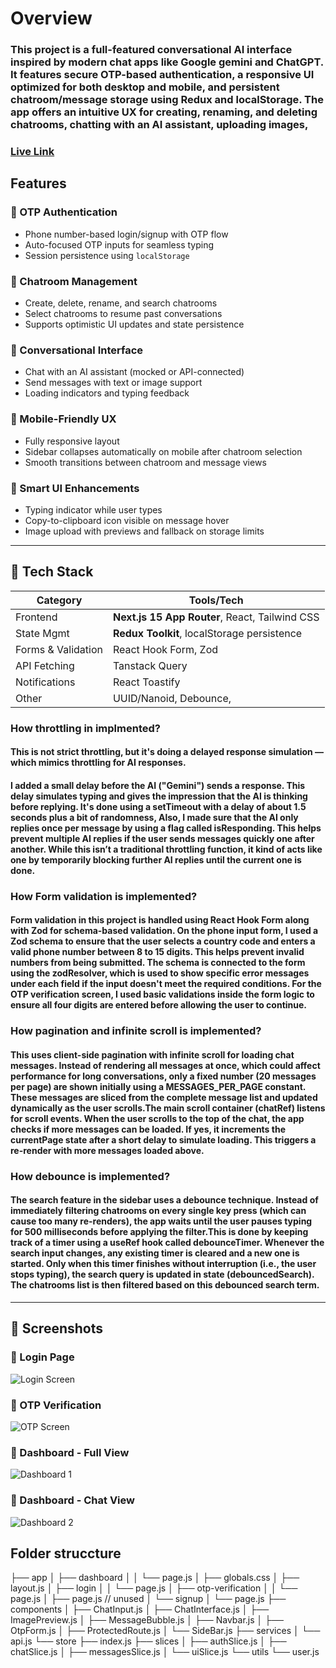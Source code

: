 # Overview

### This project is a full-featured conversational AI interface inspired by modern chat apps like Google gemini and ChatGPT. It features secure OTP-based authentication, a responsive UI optimized for both desktop and mobile, and persistent chatroom/message storage using Redux and localStorage. The app offers an intuitive UX for creating, renaming, and deleting chatrooms, chatting with an AI assistant, uploading images,

### [Live Link](https://kuvaka-assessment.vercel.app/)

## Features

### 🔐 OTP Authentication
- Phone number-based login/signup with OTP flow
- Auto-focused OTP inputs for seamless typing
- Session persistence using `localStorage`

### 💬 Chatroom Management
- Create, delete, rename, and search chatrooms
- Select chatrooms to resume past conversations
- Supports optimistic UI updates and state persistence

### 🤖 Conversational Interface
- Chat with an AI assistant (mocked or API-connected)
- Send messages with text or image support
- Loading indicators and typing feedback

### 📱 Mobile-Friendly UX
- Fully responsive layout
- Sidebar collapses automatically on mobile after chatroom selection
- Smooth transitions between chatroom and message views

### 🧠 Smart UI Enhancements
- Typing indicator while user types
- Copy-to-clipboard icon visible on message hover
- Image upload with previews and fallback on storage limits

---

## 🧱 Tech Stack

| Category      | Tools/Tech                              |
|---------------|------------------------------------------|
| Frontend      | **Next.js 15 App Router**, React, Tailwind CSS |
| State Mgmt    | **Redux Toolkit**, localStorage persistence |
| Forms & Validation | React Hook Form, Zod                  |
| API Fetching  | Tanstack Query  |
| Notifications | React Toastify                          |
| Other         | UUID/Nanoid, Debounce, |


### How throttling in implmented?
#### This is not strict throttling, but it's doing a delayed response simulation — which mimics throttling for AI responses.
#### I added a small delay before the AI ("Gemini") sends a response. This delay simulates typing and gives the impression that the AI is thinking before replying. It's done using a setTimeout with a delay of about 1.5 seconds plus a bit of randomness, Also, I made sure that the AI only replies once per message by using a flag called isResponding. This helps prevent multiple AI replies if the user sends messages quickly one after another. While this isn’t a traditional throttling function, it kind of acts like one by temporarily blocking further AI replies until the current one is done.

### How Form validation is implemented?
#### Form validation in this project is handled using React Hook Form along with Zod for schema-based validation. On the phone input form, I used a Zod schema to ensure that the user selects a country code and enters a valid phone number between 8 to 15 digits. This helps prevent invalid numbers from being submitted. The schema is connected to the form using the zodResolver, which is used to show specific error messages under each field if the input doesn't meet the required conditions. For the OTP verification screen, I used basic validations inside the form logic to ensure all four digits are entered before allowing the user to continue.

### How pagination and infinite scroll is implemented?
#### This uses client-side pagination with infinite scroll for loading chat messages. Instead of rendering all messages at once, which could affect performance for long conversations, only a fixed number (20 messages per page) are shown initially using a MESSAGES_PER_PAGE constant. These messages are sliced from the complete message list and updated dynamically as the user scrolls.The main scroll container (chatRef) listens for scroll events. When the user scrolls to the top of the chat, the app checks if more messages can be loaded. If yes, it increments the currentPage state after a short delay to simulate loading. This triggers a re-render with more messages loaded above.

### How debounce is implemented?
#### The search feature in the sidebar uses a debounce technique. Instead of immediately filtering chatrooms on every single key press (which can cause too many re-renders), the app waits until the user pauses typing for 500 milliseconds before applying the filter.This is done by keeping track of a timer using a useRef hook called debounceTimer. Whenever the search input changes, any existing timer is cleared and a new one is started. Only when this timer finishes without interruption (i.e., the user stops typing), the search query is updated in state (debouncedSearch). The chatrooms list is then filtered based on this debounced search term.

---
## 📸 Screenshots

### 🔐 Login Page
![Login Screen](./kuvakaLogin.png)

### 🔑 OTP Verification
![OTP Screen](./kuvakaOtpVerification.png)

### 🧠 Dashboard - Full View
![Dashboard 1](./kuvakaDashboard1.png)

### 💬 Dashboard - Chat View
![Dashboard 2](./kuvakaDashboard2.png)


## Folder struccture


├── app
│   ├── dashboard
│   │   └── page.js
│   ├── globals.css
│   ├── layout.js
│   ├── login
│   │   └── page.js
│   ├── otp-verification
│   │   └── page.js
│   ├── page.js // unused 
│   └── signup
│       └── page.js
├── components
│   ├── ChatInput.js
│   ├── ChatInterface.js
│   ├── ImagePreview.js
│   ├── MessageBubble.js
│   ├── Navbar.js
│   ├── OtpForm.js
│   ├── ProtectedRoute.js
│   └── SideBar.js
├── services
│   └── api.js
└── store
    ├── index.js
    ├── slices
    │   ├── authSlice.js
    │   ├── chatSlice.js
    │   ├── messagesSlice.js
    │   └── uiSlice.js
    └── utils
        └── user.js

